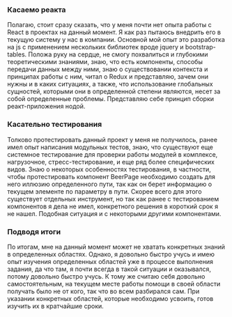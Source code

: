 ### Касаемо реакта
Полагаю, стоит сразу сказать, что у меня почти нет опыта работы с React в проектах
на данный момент. Я как раз пытаюсь внедрить его в текущую систему у нас в компании.
Основной мой опыт это разработка на js c применением нескольких библиотек вроде
jquery и bootstrap-tables. Положа руку на сердце, не смогу похвалиться и глубокими теоретическими
знаниями, знаю, что есть компоненты, способы передачи данных между ними, знаю о существовании 
контекста и принципах работы с ним, читал о Redux и представляю, зачем они нужны и в каких ситуациях, 
а также, что использование глобальных сущностей, которыми они в определенной степени являются,
несет за собой определенные проблемы. Представляю себе принцип сборки реакт-приложения нодой. 

### Касательно тестирования
Толково протестировать данный проект у меня не получилось, ранее имел опыт написания модульных
тестов, знаю, что существуют еще системное тестирование для проверки работы модулей в комплексе, 
нагрузочное, стресс-тестирование, и еще ряд более специфических видов. Знаю о некоторых особенностях
тестирования, в частности, чтобы протестировать компонент BeerPage необходимо создать для него
иллюзию определенного пути, так как он берет информацию о текущем элементе по параметру в пути.
Скорее всего для этого существует отдельных инструмент, но так как ранее с тестированием компонентов
я дела не имел, конкретного решения в короткий срок я не нашел. Подобная ситуация и с некоторыми
другими компонентами. 

### Подводя итоги
По итогам, мне на данный момент может не хватать конкретных знаний в определенных областях.
Однако, я довольно быстро учусь и имею опыт изучения определенных областей уже в процессе 
выполнения задания, да что там, я почти всегда в такой ситуации и оказывался, потому довольно 
быстро учусь. К тому же считаю себя довольно самостоятельным, на текущем месте работы
помощи в своей области получать было не от кого, так что во всем разбирался сам. При указании 
конкретных областей, которые необходимо усвоить, готов изучить их в кратчайшие сроки.
